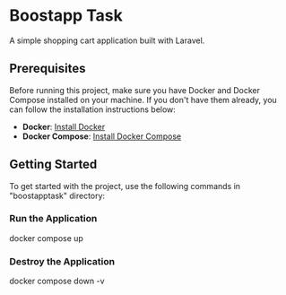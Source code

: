 # Boostapp Task

A simple shopping cart application built with Laravel.

## Prerequisites

Before running this project, make sure you have Docker and Docker Compose installed on your machine. If you don't have them already, you can follow the installation instructions below:

- **Docker**: [Install Docker](https://docs.docker.com/get-docker/)
- **Docker Compose**: [Install Docker Compose](https://docs.docker.com/compose/install/)

## Getting Started

To get started with the project, use the following commands in "boostapptask" directory:

### Run the Application

docker compose up

### Destroy the Application

docker compose down -v
